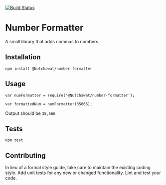 [![Build Status](https://travis-ci.org/Nutchawat/number-formatter.svg?branch=master)](https://travis-ci.org/Nutchawat/number-formatter)

Number Formatter
=========

A small library that adds commas to numbers

## Installation

  `npm install @Nutchawat/number-formatter`

## Usage

    var numFormatter = require('@Nutchawat/number-formatter');

    var formattedNum = numFormatter(35666);
  
  
  Output should be `35,666`


## Tests

  `npm test`

## Contributing

In lieu of a formal style guide, take care to maintain the existing coding style. Add unit tests for any new or changed functionality. Lint and test your code.